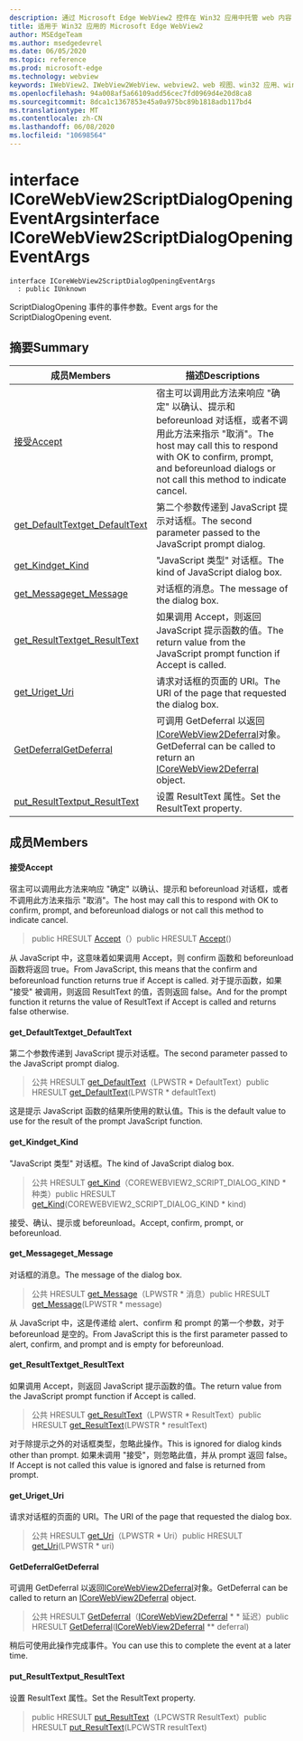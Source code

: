 ```yaml
---
description: 通过 Microsoft Edge WebView2 控件在 Win32 应用中托管 web 内容
title: 适用于 Win32 应用的 Microsoft Edge WebView2
author: MSEdgeTeam
ms.author: msedgedevrel
ms.date: 06/05/2020
ms.topic: reference
ms.prod: microsoft-edge
ms.technology: webview
keywords: IWebView2、IWebView2WebView、webview2、web 视图、win32 应用、win32、edge、ICoreWebView2、ICoreWebView2Controller、浏览器控件、边缘 html
ms.openlocfilehash: 94a008af5a66109add56cec7fd0969d4e20d8ca8
ms.sourcegitcommit: 8dca1c1367853e45a0a975bc89b1818adb117bd4
ms.translationtype: MT
ms.contentlocale: zh-CN
ms.lasthandoff: 06/08/2020
ms.locfileid: "10698564"
---
```

# <span data-ttu-id="7825b-104">interface ICoreWebView2ScriptDialogOpeningEventArgs</span><span class="sxs-lookup"><span data-stu-id="7825b-104">interface ICoreWebView2ScriptDialogOpeningEventArgs</span></span> 

```
interface ICoreWebView2ScriptDialogOpeningEventArgs
  : public IUnknown
```

<span data-ttu-id="7825b-105">ScriptDialogOpening 事件的事件参数。</span><span class="sxs-lookup"><span data-stu-id="7825b-105">Event args for the ScriptDialogOpening event.</span></span>

## <span data-ttu-id="7825b-106">摘要</span><span class="sxs-lookup"><span data-stu-id="7825b-106">Summary</span></span>

 <span data-ttu-id="7825b-107">成员</span><span class="sxs-lookup"><span data-stu-id="7825b-107">Members</span></span>                        | <span data-ttu-id="7825b-108">描述</span><span class="sxs-lookup"><span data-stu-id="7825b-108">Descriptions</span></span>
--------------------------------|---------------------------------------------
[<span data-ttu-id="7825b-109">接受</span><span class="sxs-lookup"><span data-stu-id="7825b-109">Accept</span></span>](#accept) | <span data-ttu-id="7825b-110">宿主可以调用此方法来响应 "确定" 以确认、提示和 beforeunload 对话框，或者不调用此方法来指示 "取消"。</span><span class="sxs-lookup"><span data-stu-id="7825b-110">The host may call this to respond with OK to confirm, prompt, and beforeunload dialogs or not call this method to indicate cancel.</span></span>
[<span data-ttu-id="7825b-111">get_DefaultText</span><span class="sxs-lookup"><span data-stu-id="7825b-111">get_DefaultText</span></span>](#get_defaulttext) | <span data-ttu-id="7825b-112">第二个参数传递到 JavaScript 提示对话框。</span><span class="sxs-lookup"><span data-stu-id="7825b-112">The second parameter passed to the JavaScript prompt dialog.</span></span>
[<span data-ttu-id="7825b-113">get_Kind</span><span class="sxs-lookup"><span data-stu-id="7825b-113">get_Kind</span></span>](#get_kind) | <span data-ttu-id="7825b-114">"JavaScript 类型" 对话框。</span><span class="sxs-lookup"><span data-stu-id="7825b-114">The kind of JavaScript dialog box.</span></span>
[<span data-ttu-id="7825b-115">get_Message</span><span class="sxs-lookup"><span data-stu-id="7825b-115">get_Message</span></span>](#get_message) | <span data-ttu-id="7825b-116">对话框的消息。</span><span class="sxs-lookup"><span data-stu-id="7825b-116">The message of the dialog box.</span></span>
[<span data-ttu-id="7825b-117">get_ResultText</span><span class="sxs-lookup"><span data-stu-id="7825b-117">get_ResultText</span></span>](#get_resulttext) | <span data-ttu-id="7825b-118">如果调用 Accept，则返回 JavaScript 提示函数的值。</span><span class="sxs-lookup"><span data-stu-id="7825b-118">The return value from the JavaScript prompt function if Accept is called.</span></span>
[<span data-ttu-id="7825b-119">get_Uri</span><span class="sxs-lookup"><span data-stu-id="7825b-119">get_Uri</span></span>](#get_uri) | <span data-ttu-id="7825b-120">请求对话框的页面的 URI。</span><span class="sxs-lookup"><span data-stu-id="7825b-120">The URI of the page that requested the dialog box.</span></span>
[<span data-ttu-id="7825b-121">GetDeferral</span><span class="sxs-lookup"><span data-stu-id="7825b-121">GetDeferral</span></span>](#getdeferral) | <span data-ttu-id="7825b-122">可调用 GetDeferral 以返回[ICoreWebView2Deferral](icorewebview2deferral.md)对象。</span><span class="sxs-lookup"><span data-stu-id="7825b-122">GetDeferral can be called to return an [ICoreWebView2Deferral](icorewebview2deferral.md) object.</span></span>
[<span data-ttu-id="7825b-123">put_ResultText</span><span class="sxs-lookup"><span data-stu-id="7825b-123">put_ResultText</span></span>](#put_resulttext) | <span data-ttu-id="7825b-124">设置 ResultText 属性。</span><span class="sxs-lookup"><span data-stu-id="7825b-124">Set the ResultText property.</span></span>

## <span data-ttu-id="7825b-125">成员</span><span class="sxs-lookup"><span data-stu-id="7825b-125">Members</span></span>

#### <span data-ttu-id="7825b-126">接受</span><span class="sxs-lookup"><span data-stu-id="7825b-126">Accept</span></span> 

<span data-ttu-id="7825b-127">宿主可以调用此方法来响应 "确定" 以确认、提示和 beforeunload 对话框，或者不调用此方法来指示 "取消"。</span><span class="sxs-lookup"><span data-stu-id="7825b-127">The host may call this to respond with OK to confirm, prompt, and beforeunload dialogs or not call this method to indicate cancel.</span></span>

> <span data-ttu-id="7825b-128">public HRESULT [Accept](#accept)（）</span><span class="sxs-lookup"><span data-stu-id="7825b-128">public HRESULT [Accept](#accept)()</span></span>

<span data-ttu-id="7825b-129">从 JavaScript 中，这意味着如果调用 Accept，则 confirm 函数和 beforeunload 函数将返回 true。</span><span class="sxs-lookup"><span data-stu-id="7825b-129">From JavaScript, this means that the confirm and beforeunload function returns true if Accept is called.</span></span> <span data-ttu-id="7825b-130">对于提示函数，如果 "接受" 被调用，则返回 ResultText 的值，否则返回 false。</span><span class="sxs-lookup"><span data-stu-id="7825b-130">And for the prompt function it returns the value of ResultText if Accept is called and returns false otherwise.</span></span>

#### <span data-ttu-id="7825b-131">get_DefaultText</span><span class="sxs-lookup"><span data-stu-id="7825b-131">get_DefaultText</span></span> 

<span data-ttu-id="7825b-132">第二个参数传递到 JavaScript 提示对话框。</span><span class="sxs-lookup"><span data-stu-id="7825b-132">The second parameter passed to the JavaScript prompt dialog.</span></span>

> <span data-ttu-id="7825b-133">公共 HRESULT [get_DefaultText](#get_defaulttext)（LPWSTR \* DefaultText）</span><span class="sxs-lookup"><span data-stu-id="7825b-133">public HRESULT [get_DefaultText](#get_defaulttext)(LPWSTR \* defaultText)</span></span>

<span data-ttu-id="7825b-134">这是提示 JavaScript 函数的结果所使用的默认值。</span><span class="sxs-lookup"><span data-stu-id="7825b-134">This is the default value to use for the result of the prompt JavaScript function.</span></span>

#### <span data-ttu-id="7825b-135">get_Kind</span><span class="sxs-lookup"><span data-stu-id="7825b-135">get_Kind</span></span> 

<span data-ttu-id="7825b-136">"JavaScript 类型" 对话框。</span><span class="sxs-lookup"><span data-stu-id="7825b-136">The kind of JavaScript dialog box.</span></span>

> <span data-ttu-id="7825b-137">公共 HRESULT [get_Kind](#get_kind)（COREWEBVIEW2_SCRIPT_DIALOG_KIND \* 种类）</span><span class="sxs-lookup"><span data-stu-id="7825b-137">public HRESULT [get_Kind](#get_kind)(COREWEBVIEW2_SCRIPT_DIALOG_KIND \* kind)</span></span>

<span data-ttu-id="7825b-138">接受、确认、提示或 beforeunload。</span><span class="sxs-lookup"><span data-stu-id="7825b-138">Accept, confirm, prompt, or beforeunload.</span></span>

#### <span data-ttu-id="7825b-139">get_Message</span><span class="sxs-lookup"><span data-stu-id="7825b-139">get_Message</span></span> 

<span data-ttu-id="7825b-140">对话框的消息。</span><span class="sxs-lookup"><span data-stu-id="7825b-140">The message of the dialog box.</span></span>

> <span data-ttu-id="7825b-141">公共 HRESULT [get_Message](#get_message)（LPWSTR \* 消息）</span><span class="sxs-lookup"><span data-stu-id="7825b-141">public HRESULT [get_Message](#get_message)(LPWSTR \* message)</span></span>

<span data-ttu-id="7825b-142">从 JavaScript 中，这是传递给 alert、confirm 和 prompt 的第一个参数，对于 beforeunload 是空的。</span><span class="sxs-lookup"><span data-stu-id="7825b-142">From JavaScript this is the first parameter passed to alert, confirm, and prompt and is empty for beforeunload.</span></span>

#### <span data-ttu-id="7825b-143">get_ResultText</span><span class="sxs-lookup"><span data-stu-id="7825b-143">get_ResultText</span></span> 

<span data-ttu-id="7825b-144">如果调用 Accept，则返回 JavaScript 提示函数的值。</span><span class="sxs-lookup"><span data-stu-id="7825b-144">The return value from the JavaScript prompt function if Accept is called.</span></span>

> <span data-ttu-id="7825b-145">公共 HRESULT [get_ResultText](#get_resulttext)（LPWSTR \* ResultText）</span><span class="sxs-lookup"><span data-stu-id="7825b-145">public HRESULT [get_ResultText](#get_resulttext)(LPWSTR \* resultText)</span></span>

<span data-ttu-id="7825b-146">对于除提示之外的对话框类型，忽略此操作。</span><span class="sxs-lookup"><span data-stu-id="7825b-146">This is ignored for dialog kinds other than prompt.</span></span> <span data-ttu-id="7825b-147">如果未调用 "接受"，则忽略此值，并从 prompt 返回 false。</span><span class="sxs-lookup"><span data-stu-id="7825b-147">If Accept is not called this value is ignored and false is returned from prompt.</span></span>

#### <span data-ttu-id="7825b-148">get_Uri</span><span class="sxs-lookup"><span data-stu-id="7825b-148">get_Uri</span></span> 

<span data-ttu-id="7825b-149">请求对话框的页面的 URI。</span><span class="sxs-lookup"><span data-stu-id="7825b-149">The URI of the page that requested the dialog box.</span></span>

> <span data-ttu-id="7825b-150">公共 HRESULT [get_Uri](#get_uri)（LPWSTR \* Uri）</span><span class="sxs-lookup"><span data-stu-id="7825b-150">public HRESULT [get_Uri](#get_uri)(LPWSTR \* uri)</span></span>

#### <span data-ttu-id="7825b-151">GetDeferral</span><span class="sxs-lookup"><span data-stu-id="7825b-151">GetDeferral</span></span> 

<span data-ttu-id="7825b-152">可调用 GetDeferral 以返回[ICoreWebView2Deferral](icorewebview2deferral.md)对象。</span><span class="sxs-lookup"><span data-stu-id="7825b-152">GetDeferral can be called to return an [ICoreWebView2Deferral](icorewebview2deferral.md) object.</span></span>

> <span data-ttu-id="7825b-153">公共 HRESULT [GetDeferral](#getdeferral)（[ICoreWebView2Deferral](icorewebview2deferral.md) \* \* 延迟）</span><span class="sxs-lookup"><span data-stu-id="7825b-153">public HRESULT [GetDeferral](#getdeferral)([ICoreWebView2Deferral](icorewebview2deferral.md) \*\* deferral)</span></span>

<span data-ttu-id="7825b-154">稍后可使用此操作完成事件。</span><span class="sxs-lookup"><span data-stu-id="7825b-154">You can use this to complete the event at a later time.</span></span>

#### <span data-ttu-id="7825b-155">put_ResultText</span><span class="sxs-lookup"><span data-stu-id="7825b-155">put_ResultText</span></span> 

<span data-ttu-id="7825b-156">设置 ResultText 属性。</span><span class="sxs-lookup"><span data-stu-id="7825b-156">Set the ResultText property.</span></span>

> <span data-ttu-id="7825b-157">public HRESULT [put_ResultText](#put_resulttext)（LPCWSTR ResultText）</span><span class="sxs-lookup"><span data-stu-id="7825b-157">public HRESULT [put_ResultText](#put_resulttext)(LPCWSTR resultText)</span></span>

